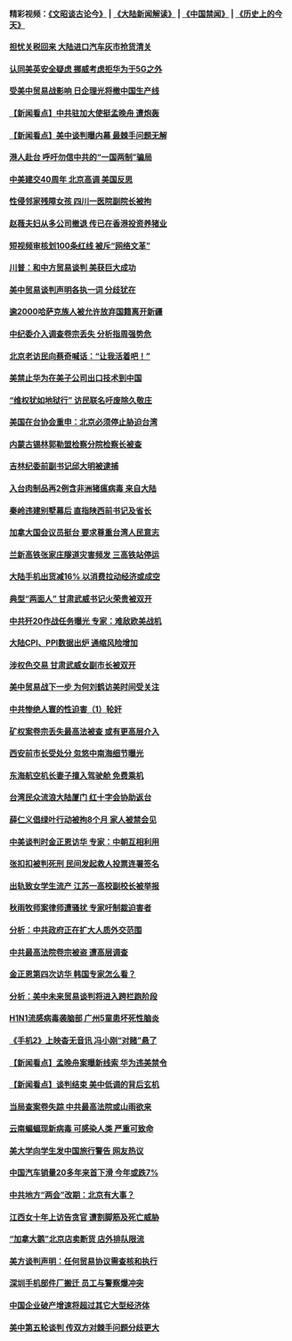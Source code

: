#### 精彩视频：[《文昭谈古论今》](https://github.com/gfw-breaker/wenzhao/blob/master/README.md?t=01110030) | [《大陆新闻解读》](https://github.com/gfw-breaker/ntdtv-comedy/blob/master/README.md?t=01110030) | [《中国禁闻》](https://github.com/gfw-breaker/ntdtv-news/blob/master/README.md?t=01110030) | [《历史上的今天》](https://github.com/gfw-breaker/today-in-history/blob/master/README.md?t=01110030) 

#### [担忧关税回来 大陆进口汽车灰市抢货清关](../pages/nsc413/n10966734.md?t=01110030) 

#### [认同美英安全疑虑 挪威考虑拒华为于5G之外](../pages/nsc413/n10966374.md?t=01110030) 

#### [受美中贸易战影响 日企理光将撤中国生产线](../pages/nsc413/n10966743.md?t=01110030) 

#### [【新闻看点】中共驻加大使挺孟晚舟 遭炮轰](../pages/nsc413/n10966495.md?t=01110030) 

#### [【新闻看点】美中谈判曝内幕 最棘手问题无解](../pages/nsc413/n10966115.md?t=01110030) 

#### [港人赴台 呼吁勿信中共的“一国两制”骗局](../pages/nsc413/n10966692.md?t=01110030) 

#### [中美建交40周年 北京高调 美国反思](../pages/nsc413/n10966555.md?t=01110030) 

#### [性侵邻家残障女孩 四川一医院副院长被拘](../pages/nsc413/n10966620.md?t=01110030) 

#### [赵薇夫妇从多公司撤退 传已在香港投资养猪业](../pages/nsc413/n10966406.md?t=01110030) 

#### [短视频审核划100条红线 被斥“网络文革”](../pages/nsc413/n10966551.md?t=01110030) 

#### [川普：和中方贸易谈判 美获巨大成功](../pages/nsc413/n10966506.md?t=01110030) 

#### [美中贸易谈判声明各执一词 分歧犹在](../pages/nsc413/n10966376.md?t=01110030) 

#### [逾2000哈萨克族人被允许放弃国籍离开新疆](../pages/nsc413/n10966482.md?t=01110030) 

#### [中纪委介入调查卷宗丢失 分析指周强势危](../pages/nsc413/n10966358.md?t=01110030) 

#### [北京老访民向蔡奇喊话：“让我活着吧！”](../pages/nsc413/n10966405.md?t=01110030) 

#### [美禁止华为在美子公司出口技术到中国](../pages/nsc413/n10966359.md?t=01110030) 


#### [“维权犹如地狱行” 访民联名吁废除久敬庄](../pages/nsc413/n10966121.md?t=01110030) 

#### [美国在台协会重申：北京必须停止胁迫台湾](../pages/nsc413/n10965896.md?t=01110030) 

#### [内蒙古锡林郭勒盟检察分院检察长被查](../pages/nsc413/n10966064.md?t=01110030) 

#### [吉林纪委前副书记邱大明被逮捕](../pages/nsc413/n10965662.md?t=01110030) 

#### [入台肉制品再2例含非洲猪瘟病毒 来自大陆](../pages/nsc413/n10966156.md?t=01110030) 

#### [秦岭违建别墅幕后 直指陕西前书记及省长](../pages/nsc413/n10965889.md?t=01110030) 

#### [加拿大国会议员挺台 要求尊重台湾人民意志](../pages/nsc413/n10965912.md?t=01110030) 

#### [兰新高铁张家庄隧道灾害频发 三高铁站停运](../pages/nsc413/n10965593.md?t=01110030) 

#### [大陆手机出货减16% 以消费拉动经济或成空](../pages/nsc413/n10964682.md?t=01110030) 

#### [典型“两面人” 甘肃武威书记火荣贵被双开](../pages/nsc413/n10965399.md?t=01110030) 

#### [中共歼20作战任务曝光 专家：难敌欧美战机](../pages/nsc413/n10965390.md?t=01110030) 

#### [大陆CPI、PPI数据出炉 通缩风险增加](../pages/nsc413/n10964968.md?t=01110030) 

#### [涉权色交易 甘肃武威女副市长被双开](../pages/nsc413/n10965465.md?t=01110030) 

#### [美中贸易战下一步 为何刘鹤访美时间受关注](../pages/nsc413/n10964471.md?t=01110030) 

#### [中共惨绝人寰的性迫害（1）轮奸](../pages/nsc413/n10875552.md?t=01110030) 

#### [矿权案卷宗丢失最高法被查 或有更高层介入](../pages/nsc413/n10964997.md?t=01110030) 

#### [西安前市长受处分 忽悠中南海细节曝光](../pages/nsc413/n10965172.md?t=01110030) 

#### [东海航空机长妻子擅入驾驶舱  免费乘机](../pages/nsc413/n10965022.md?t=01110030) 

#### [台湾民众流浪大陆厦门 红十字会协助返台](../pages/nsc413/n10964898.md?t=01110030) 

#### [薛仁义倡绿叶行动被拘8个月 家人被禁会见](../pages/nsc413/n10964891.md?t=01110030) 

#### [中美谈判时金正恩访华 专家：中朝互相利用](../pages/nsc413/n10964876.md?t=01110030) 

#### [张扣扣被判死刑 民间发起救人投票连署签名](../pages/nsc413/n10964339.md?t=01110030) 

#### [出轨致女学生流产 江苏一高校副校长被举报](../pages/nsc413/n10964648.md?t=01110030) 

#### [秋雨牧师案律师遭骚扰 专家吁制裁迫害者](../pages/nsc413/n10964565.md?t=01110030) 

#### [分析：中共政府正在扩大人质外交范围](../pages/nsc413/n10964360.md?t=01110030) 

#### [中共最高法院卷宗被盗 遭高层调查](../pages/nsc413/n10962910.md?t=01110030) 

#### [金正恩第四次访华 韩国专家怎么看？](../pages/nsc413/n10964466.md?t=01110030) 

#### [分析：美中未来贸易谈判将进入跨栏跑阶段](../pages/nsc413/n10964449.md?t=01110030) 

#### [H1N1流感病毒袭脑部 广州5童患坏死性脑炎](../pages/nsc413/n10964351.md?t=01110030) 

#### [《手机2》上映杳无音讯 冯小刚“对赌”悬了](../pages/nsc413/n10964247.md?t=01110030) 

#### [【新闻看点】孟晚舟案曝新线索 华为违美禁令](../pages/nsc413/n10964307.md?t=01110030) 

#### [【新闻看点】谈判结束 美中低调的背后玄机](../pages/nsc413/n10964036.md?t=01110030) 

#### [当局查案卷失踪 中共最高法院或山雨欲来](../pages/nsc413/n10964154.md?t=01110030) 

#### [云南蝙蝠现新病毒 可感染人类 严重可致命](../pages/nsc413/n10964295.md?t=01110030) 

#### [美大学向学生发中国旅行警告 网友热议](../pages/nsc413/n10964289.md?t=01110030) 

#### [中国汽车销量20多年来首下滑 今年或跌7%](../pages/nsc413/n10964096.md?t=01110030) 

#### [中共地方“两会”改期：北京有大事？](../pages/nsc413/n10964174.md?t=01110030) 

#### [江西女十年上访告贪官 遭割脚筋及死亡威胁](../pages/nsc413/n10961966.md?t=01110030) 

#### [“加拿大鹅”北京店卖断货 店外排队限流](../pages/nsc413/n10964065.md?t=01110030) 

#### [美方谈判声明：任何贸易协议需查核和执行](../pages/nsc413/n10964102.md?t=01110030) 

#### [深圳手机部件厂搬迁 员工与警察爆冲突](../pages/nsc413/n10964077.md?t=01110030) 

#### [中国企业破产增速将超过其它大型经济体](../pages/nsc413/n10964069.md?t=01110030) 

#### [美中第五轮谈判 传双方对棘手问题分歧更大](../pages/nsc413/n10964058.md?t=01110030) 

